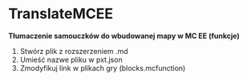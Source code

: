 # TranslateMCEE
**Tłumaczenie samouczków do wbudowanej mapy w MC EE (funkcje)**

1. Stwórz plik z rozszerzeniem .md 
2. Umieść nazwe pliku w pxt.json
3. Zmodyfikuj link w plikach gry (blocks.mcfunction)
